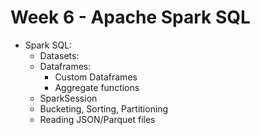 # Week 6 - Apache Spark SQL
- Spark SQL:
  - Datasets:
  - Dataframes:
    - Custom Dataframes
    - Aggregate functions
  - SparkSession
  - Bucketing, Sorting, Partitioning
  - Reading JSON/Parquet files